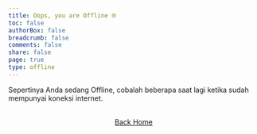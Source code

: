 ```yaml
---
title: Oops, you are Offline 🌐
toc: false
authorBox: false
breadcrumb: false
comments: false
share: false
page: true
type: offline
---
```


Sepertinya Anda sedang Offline, cobalah beberapa saat lagi ketika sudah mempunyai koneksi internet.

<br>
<center><a class="btn" href="/">Back Home</a></center>